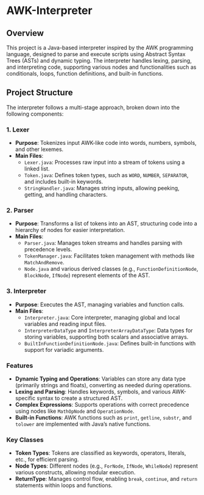 # AWK-Interpreter

## Overview
This project is a Java-based interpreter inspired by the AWK programming language, designed to parse and execute scripts using Abstract Syntax Trees (ASTs) and dynamic typing. The interpreter handles lexing, parsing, and interpreting code, supporting various nodes and functionalities such as conditionals, loops, function definitions, and built-in functions.

## Project Structure

The interpreter follows a multi-stage approach, broken down into the following components:

### 1. **Lexer**
   - **Purpose**: Tokenizes input AWK-like code into words, numbers, symbols, and other lexemes.
   - **Main Files**:
     - `Lexer.java`: Processes raw input into a stream of tokens using a linked list.
     - `Token.java`: Defines token types, such as `WORD`, `NUMBER`, `SEPARATOR`, and includes built-in keywords.
     - `StringHandler.java`: Manages string inputs, allowing peeking, getting, and handling characters.

### 2. **Parser**
   - **Purpose**: Transforms a list of tokens into an AST, structuring code into a hierarchy of nodes for easier interpretation.
   - **Main Files**:
     - `Parser.java`: Manages token streams and handles parsing with precedence levels.
     - `TokenManager.java`: Facilitates token management with methods like `MatchAndRemove`.
     - `Node.java` and various derived classes (e.g., `FunctionDefinitionNode`, `BlockNode`, `IfNode`) represent elements of the AST.

### 3. **Interpreter**
   - **Purpose**: Executes the AST, managing variables and function calls.
   - **Main Files**:
     - `Interpreter.java`: Core interpreter, managing global and local variables and reading input files.
     - `InterpreterDataType` and `InterpreterArrayDataType`: Data types for storing variables, supporting both scalars and associative arrays.
     - `BuiltInFunctionDefinitionNode.java`: Defines built-in functions with support for variadic arguments.

### Features

- **Dynamic Typing and Operations**: Variables can store any data type (primarily strings and floats), converting as needed during operations.
- **Lexing and Parsing**: Handles keywords, symbols, and various AWK-specific syntax to create a structured AST.
- **Complex Expressions**: Supports operations with correct precedence using nodes like `MathOpNode` and `OperationNode`.
- **Built-in Functions**: AWK functions such as `print`, `getline`, `substr`, and `tolower` are implemented with Java’s native functions.

### Key Classes

- **Token Types**: Tokens are classified as keywords, operators, literals, etc., for efficient parsing.
- **Node Types**: Different nodes (e.g., `ForNode`, `IfNode`, `WhileNode`) represent various constructs, allowing modular execution.
- **ReturnType**: Manages control flow, enabling `break`, `continue`, and `return` statements within loops and functions.

